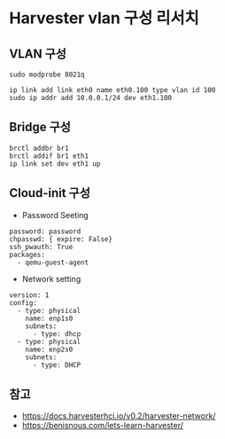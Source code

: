 # Harvester vlan 구성 리서치

## VLAN 구성 
```
sudo modprobe 8021q

ip link add link eth0 name eth0.100 type vlan id 100
sudo ip addr add 10.0.0.1/24 dev eth1.100
```
## Bridge 구성
```
brctl addbr br1
brctl addif br1 eth1
ip link set dev eth1 up
```
## Cloud-init 구성
- Password Seeting
```
password: password
chpasswd: { expire: False}
ssh_pwauth: True
packages:
  - qemu-guest-agent
```
- Network setting
```
version: 1
config:
  - type: physical
    name: enp1s0 
    subnets:
      - type: dhcp
  - type: physical
    name: enp2s0 
    subnets:
      - type: DHCP
```

## 참고
- https://docs.harvesterhci.io/v0.2/harvester-network/
- https://benisnous.com/lets-learn-harvester/

